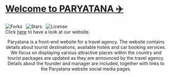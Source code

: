 # [Welcome to PARYATANA ✈️](https://arun9739.github.io/Paryatana/)
![Forks](https://badgen.net/github/forks/Arun9739/Paryatana?icon=github&scale=1.2&color=red&cache=300) &nbsp;
![Stars](https://badgen.net/github/stars/Arun9739/Paryatana?icon=https://upload.wikimedia.org/wikipedia/commons/a/a3/Orange_star.svg&scale=1.2&color=orange&cache=300) &nbsp;
![License](https://badgen.net/badge/license/MIT/purple?scale=1.2) &nbsp;<br>
Click [here](https://arun9739.github.io/Paryatana/) to have a look at our website.
<p align="center">
Paryatana is a front-end website for a travel agency. The website contains details about tourist destinations, available hotels and car booking services. We focus on displaying various attractive places within the country and tourist packages are updated as they are announced by the travel agency. Details about the founder and manager are included, together with links to the Paryatana website social media pages.
</p>

<br> <br>

<p align="center">

<!-- <img src="https://forthebadge.com/images/badges/built-by-developers.svg"/>
<img src="https://forthebadge.com/images/badges/uses-brains.svg"/>
<br>
<img src="https://forthebadge.com/images/badges/made-with-javascript.svg"/>
<img src="https://forthebadge.com/images/badges/powered-by-responsibility.svg"/>
<img src="https://forthebadge.com/images/badges/built-with-love.svg"/>

<p>

## Why contribute?
 Contributions are a good way to offer help to project maintainers and improve the functionality and experience of a software. It also helps you level up your skillset by working on real-world tasks.
 
 ## How to contribute? 
- If you encounter a bug on the website raise an issue with the proposed fix.
- If you can modify the User Interface to improve User Experience on the website raise an issue with the proposed changes. 
- If you would like to add more functionality to the site raise an issue with the proposed changes.
 
## Contributing Guidelines
- Take a look at [`contributing guidelines`](Contributing.md) if you're interested in contributing!
- Refer [GitHub Flow](https://guides.github.com/introduction/flow).

## The heart of this project are our contributors : 

<a href="https://github.com/Arun9739/Paryatana/graphs/contributors">
  <img src="https://contrib.rocks/image?repo=Arun9739/Paryatana"/>
</a>

## [MIT Licensed](https://github.com/Arun9739/Paryatana/blob/main/LICENSE) -->


